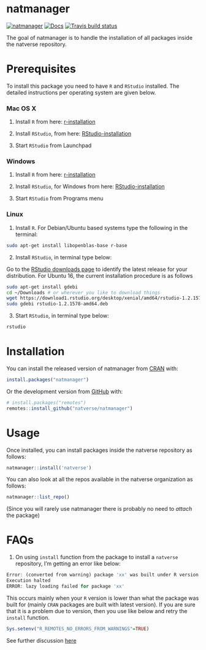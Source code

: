 
<!-- README.md is generated from README.Rmd. Please edit that file -->

# natmanager

<!-- badges: start -->

[![natmanager](https://img.shields.io/badge/natmanager-Part%20of%20the%20natverse-a241b6)](https://natverse.github.io)
[![Docs](https://img.shields.io/badge/docs-100%25-brightgreen.svg)](https://natverse.github.io/natmanager/reference/)
[![Travis build
status](https://travis-ci.org/natverse/natmanager.svg?branch=master)](https://travis-ci.org/natverse/natmanager)
<!-- badges: end -->

The goal of natmanager is to handle the installation of all packages
inside the natverse repository.

# Prerequisites

To install this package you need to have `R` and `RStudio` installed.
The detailed instructions per operating system are given below.

### Mac OS X

1.  Install `R` from here:
    [r-installation](https://cloud.r-project.org/bin/macosx/)

2.  Install `RStudio`, from here:
    [RStudio-installation](https://rstudio.com/products/rstudio/download/#download)

3.  Start `RStudio` from Launchpad

### Windows

1.  Install `R` from here:
    [r-installation](https://cloud.r-project.org/bin/windows/base/)

2.  Install `RStudio`, for Windows from here:
    [RStudio-installation](https://rstudio.com/products/rstudio/download/#download)

3.  Start `RStudio` from Programs menu

### Linux

1.  Install `R`. For Debian/Ubuntu based systems type the following in
    the terminal:

<!-- end list -->

``` bash
sudo apt-get install libopenblas-base r-base
```

2.  Install `RStudio`, in terminal type below:

Go to the [RStudio downloads
page](https://www.rstudio.com/products/rstudio/download/#download) to
identify the latest release for your distribution. For Ubuntu 16, the
current installation procedure is as follows

``` bash
sudo apt-get install gdebi
cd ~/Downloads # or wherever you like to download things
wget https://download1.rstudio.org/desktop/xenial/amd64/rstudio-1.2.1578-amd64.deb
sudo gdebi rstudio-1.2.1578-amd64.deb
```

3.  Start `RStudio`, in terminal type below:

<!-- end list -->

``` bash
rstudio
```

# Installation

You can install the released version of natmanager from
[CRAN](https://CRAN.R-project.org) with:

``` r
install.packages("natmanager")
```

Or the development version from [GitHub](https://github.com/) with:

``` r
# install.packages("remotes")
remotes::install_github("natverse/natmanager")
```

# Usage

Once installed, you can install packages inside the natverse repository
as follows:

``` r
natmanager::install('natverse')
```

You can also look at all the repos available in the natverse
organization as follows:

``` r
natmanager::list_repo()
```

(Since you will rarely use natmanager there is probably no need to
*attach* the package)

# FAQs

1.  On using `install` function from the package to install a `natverse`
    repository, I’m getting an error like
below:

<!-- end list -->

``` r
Error: (converted from warning) package 'xx' was built under R version y.y.y
Execution halted
ERROR: lazy loading failed for package 'xx' 
```

This occurs mainly when your `R` version is lower than what the package
was built for (mainly `CRAN` packages are built with latest version). If
you are sure that it is a problem due to version, then you use like
below and retry the `install` function.

``` r
Sys.setenv("R_REMOTES_NO_ERRORS_FROM_WARNINGS"=TRUE)
```

See further discussion
[here](https://github.com/r-lib/remotes/issues/403)
